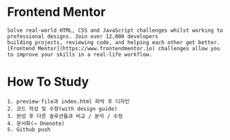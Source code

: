 # Frontend Mentor
	Solve real-world HTML, CSS and JavaScript challenges whilst working to professional designs. Join over 12,000 developers 
	building projects, reviewing code, and helping each other get better.
	[Frontend Mentor](https://www.frontendmentor.io) challenges allow you to improve your skills in a real-life workflow.

# How To Study
	1. preview-file과 index.html 파악 후 디자인
	2. 코드 작성 및 수정(with design guide)
	3. 완성 후 다른 솔루션들과 비교 / 분석 / 수정
	4. 문서화(→ Onenote)
	5. Github push

